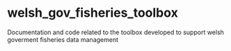 # welsh_gov_fisheries_toolbox
Documentation and code related to the toolbox developed to support welsh goverment fisheries data management
